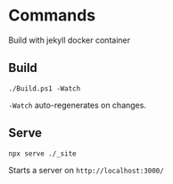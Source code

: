 # Commands

Build with jekyll docker container

## Build

    ./Build.ps1 -Watch

`-Watch` auto-regenerates on changes.

## Serve

    npx serve ./_site

Starts a server on `http://localhost:3000/`
